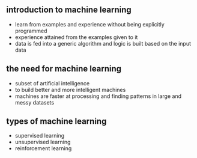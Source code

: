 ## introduction to machine learning
* learn from examples and experience without being explicitly programmed
* experience attained from the examples given to it
* data is fed into a generic algorithm and logic is built based on the input data

## the need for machine learning
* subset of artificial intelligence
* to build better and more intelligent machines
* machines are faster at processing and finding patterns in large and messy datasets

## types of machine learning
* supervised learning
* unsupervised learning
* reinforcement learning